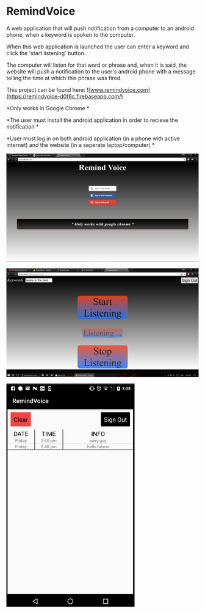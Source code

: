 
# RemindVoice
A web application that will push notification from a computer to an android phone, when a keyword is spoken to the computer. 

When this web application is launched the user can enter a keyword and click the 'start listening' button. 

The computer will listen for that word or phrase and, when it is said, the website will push a notification to the user's android phone
with a message telling the time at which this phrase was fired.

This project can be found here:  ![www.remindvoice.com](https://remindvoice-d0f6c.firebaseapp.com/)

*Only works in Google Chrome *

*The user must install the android application in order to recieve the notification *

*User must log in on both android application (in a phone with active internet) and the website (in a seperate laptop/computer) *

![Alt text](https://github.com/amitbinu/RemindVoice/blob/master/pictures/home.PNG?raw=true "Home Page")

![Alt text](https://github.com/amitbinu/RemindVoice/blob/master/pictures/listening.PNG?raw=true "Listening Page")

![Alt text](https://github.com/amitbinu/RemindVoice/blob/master/pictures/appPict.png?raw=false "Android App")
